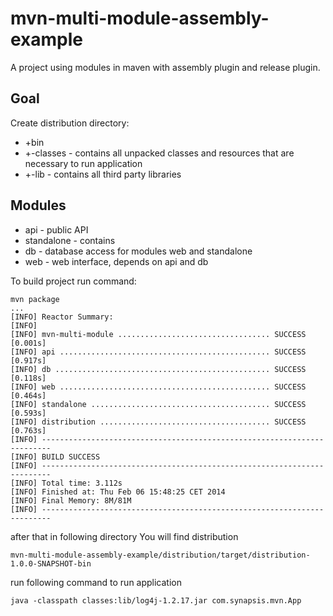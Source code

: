 mvn-multi-module-assembly-example
=================================

A project using modules in maven with assembly plugin and release plugin.

## Goal
Create distribution directory:
* +bin
* +-classes - contains all unpacked classes and resources that are necessary to run application
* +-lib - contains all third party libraries

## Modules
* api - public API
* standalone - contains
* db - database access for modules web and standalone
* web - web interface, depends on api and db

To build project run command:
```
mvn package
...
[INFO] Reactor Summary:
[INFO]
[INFO] mvn-multi-module .................................. SUCCESS [0.001s]
[INFO] api ............................................... SUCCESS [0.917s]
[INFO] db ................................................ SUCCESS [0.118s]
[INFO] web ............................................... SUCCESS [0.464s]
[INFO] standalone ........................................ SUCCESS [0.593s]
[INFO] distribution ...................................... SUCCESS [0.763s]
[INFO] ------------------------------------------------------------------------
[INFO] BUILD SUCCESS
[INFO] ------------------------------------------------------------------------
[INFO] Total time: 3.112s
[INFO] Finished at: Thu Feb 06 15:48:25 CET 2014
[INFO] Final Memory: 8M/81M
[INFO] ------------------------------------------------------------------------
```

after that in following directory You will find distribution

```
mvn-multi-module-assembly-example/distribution/target/distribution-1.0.0-SNAPSHOT-bin
```

run following command to run application
```
java -classpath classes:lib/log4j-1.2.17.jar com.synapsis.mvn.App
```
